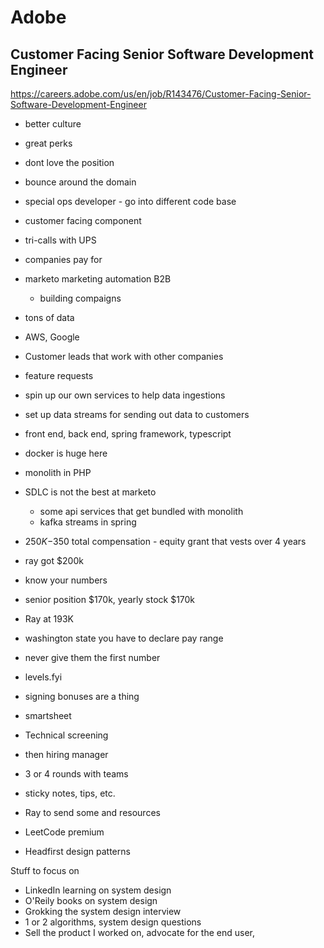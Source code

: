 # Adobe

## Customer Facing Senior Software Development Engineer

https://careers.adobe.com/us/en/job/R143476/Customer-Facing-Senior-Software-Development-Engineer

- better culture
- great perks
- dont love the position
- bounce around the domain
- special ops developer - go into different code base
- customer facing component
- tri-calls with UPS
- companies pay for
- marketo marketing automation B2B
  - building compaigns
- tons of data
- AWS, Google
- Customer leads that work with other companies
- feature requests
- spin up our own services to help data ingestions
- set up data streams for sending out data to customers
- front end, back end, spring framework, typescript
- docker is huge here
- monolith in PHP
- SDLC is not the best at marketo
  - some api services that get bundled with monolith
  - kafka streams in spring
- $250K-$350 total compensation - equity grant that vests over 4 years
- ray got $200k

- know your numbers
- senior position $170k, yearly stock $170k

- Ray at 193K
- washington state you have to declare pay range
- never give them the first number
- levels.fyi
- signing bonuses are a thing
- smartsheet
- Technical screening
- then hiring manager
- 3 or 4 rounds with teams
- sticky notes, tips, etc.
- Ray to send some and resources
- LeetCode premium
- Headfirst design patterns

Stuff to focus on

- LinkedIn learning on system design
- O'Reily books on system design
- Grokking the system design interview
- 1 or 2 algorithms, system design questions
- Sell the product I worked on, advocate for the end user,

